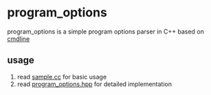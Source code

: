 # program_options
program_options is a simple program options parser in C++ based on [cmdline](https://github.com/tanakh/cmdline)

## usage
1. read [sample.cc](https://github.com/liu0hy/program_options/blob/master/sample.cc) for basic usage
2. read [program_options.hpp](https://github.com/liu0hy/program_options/blob/master/program_options.hpp) for detailed implementation
